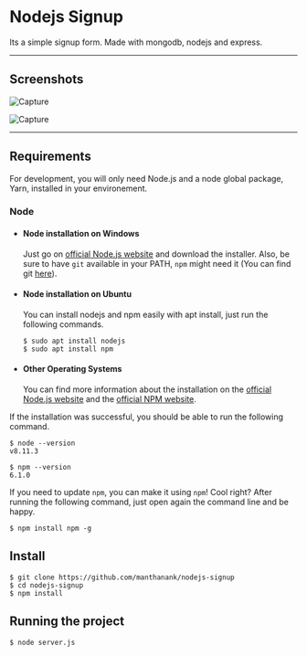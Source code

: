 # Nodejs Signup

Its a simple signup form. Made with mongodb, nodejs and express. 

---

## Screenshots

![Capture](https://github.com/manthanank/nodejs-signup/blob/master/public/images/screenshot1.png)


![Capture](https://github.com/manthanank/nodejs-signup/blob/master/public/images/screenshot2.png)

---
## Requirements

For development, you will only need Node.js and a node global package, Yarn, installed in your environement.

### Node
- #### Node installation on Windows

  Just go on [official Node.js website](https://nodejs.org/) and download the installer.
Also, be sure to have `git` available in your PATH, `npm` might need it (You can find git [here](https://git-scm.com/)).

- #### Node installation on Ubuntu

  You can install nodejs and npm easily with apt install, just run the following commands.

      $ sudo apt install nodejs
      $ sudo apt install npm

- #### Other Operating Systems
  You can find more information about the installation on the [official Node.js website](https://nodejs.org/) and the [official NPM website](https://npmjs.org/).

If the installation was successful, you should be able to run the following command.

    $ node --version
    v8.11.3

    $ npm --version
    6.1.0

If you need to update `npm`, you can make it using `npm`! Cool right? After running the following command, just open again the command line and be happy.

    $ npm install npm -g
## Install

    $ git clone https://github.com/manthanank/nodejs-signup
    $ cd nodejs-signup
    $ npm install

## Running the project

    $ node server.js